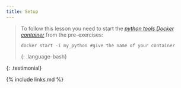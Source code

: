 ```yaml
---
title: Setup
---
```

>  
> To follow this lesson you need to start the [*python tools Docker container*](https://cms-opendata-workshop.github.io/workshop2023-lesson-docker/03-docker-for-cms-opendata/index.html#python-tools-container) from the pre-exercises:
>
> ~~~
> docker start -i my_python #give the name of your container
> ~~~
> {: .language-bash}
>
{: .testimonial}

{% include links.md %}
